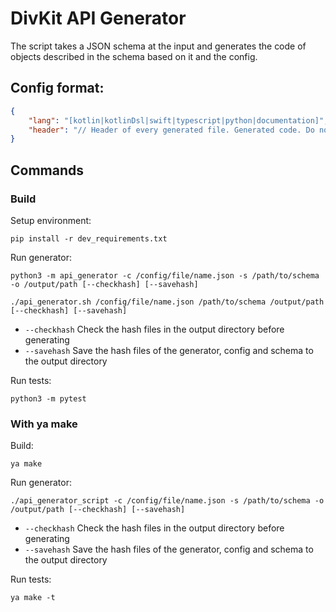 # DivKit API Generator

The script takes a JSON schema at the input and generates the code of objects described in the schema based on it and the config.

## Config format:

```json
{
	"lang": "[kotlin|kotlinDsl|swift|typescript|python|documentation]",
	"header": "// Header of every generated file. Generated code. Do not modify.\nimport some.lib\nimport other.lib\n\n"
}
```

## Commands

### Build

Setup environment:
```shell
pip install -r dev_requirements.txt
```

Run generator:
```shell
python3 -m api_generator -c /config/file/name.json -s /path/to/schema -o /output/path [--checkhash] [--savehash]
```

```shell
./api_generator.sh /config/file/name.json /path/to/schema /output/path [--checkhash] [--savehash]
```
- `--checkhash` Check the hash files in the output directory before generating
- `--savehash` Save the hash files of the generator, config and schema to the output directory

Run tests:
```shell
python3 -m pytest
```

### With ya make

Build:
```shell
ya make
```

Run generator:
```shell
./api_generator_script -c /config/file/name.json -s /path/to/schema -o /output/path [--checkhash] [--savehash]
```

- `--checkhash` Check the hash files in the output directory before generating
- `--savehash` Save the hash files of the generator, config and schema to the output directory

Run tests:
```shell
ya make -t
```
